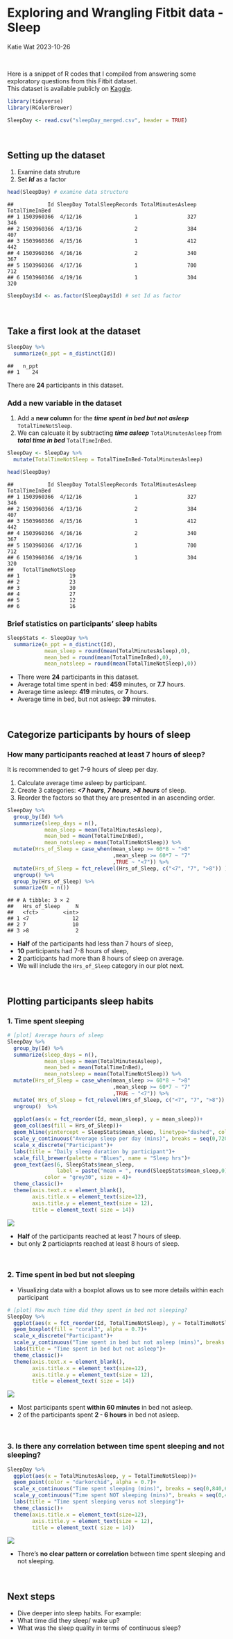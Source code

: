 Exploring and Wrangling Fitbit data - Sleep
================
Katie Wat
2023-10-26

   

Here is a snippet of R codes that I compiled from answering some
exploratory questions from this Fitbit dataset.  
This dataset is available publicly on
[Kaggle](https://www.kaggle.com/datasets/arashnic/fitbit/data).

``` r
library(tidyverse)
library(RColorBrewer)

SleepDay <- read.csv("sleepDay_merged.csv", header = TRUE)
```

   

## Setting up the dataset

1.  Examine data struture
2.  Set ***Id*** as a factor

``` r
head(SleepDay) # examine data structure
```

    ##           Id SleepDay TotalSleepRecords TotalMinutesAsleep TotalTimeInBed
    ## 1 1503960366  4/12/16                 1                327            346
    ## 2 1503960366  4/13/16                 2                384            407
    ## 3 1503960366  4/15/16                 1                412            442
    ## 4 1503960366  4/16/16                 2                340            367
    ## 5 1503960366  4/17/16                 1                700            712
    ## 6 1503960366  4/19/16                 1                304            320

``` r
SleepDay$Id <- as.factor(SleepDay$Id) # set Id as factor
```

   

## Take a first look at the dataset

``` r
SleepDay %>% 
  summarize(n_ppt = n_distinct(Id))
```

    ##   n_ppt
    ## 1    24

There are **24** participants in this dataset.

### Add a new variable in the dataset

1.  Add a **new column** for the ***time spent in bed but not asleep***
    `TotalTimeNotSleep`.
2.  We can calcuate it by subtracting ***time asleep***
    `TotalMinutesAsleep` from ***total time in bed*** `TotalTimeInBed`.

``` r
SleepDay <- SleepDay %>% 
  mutate(TotalTimeNotSleep = TotalTimeInBed-TotalMinutesAsleep)

head(SleepDay)
```

    ##           Id SleepDay TotalSleepRecords TotalMinutesAsleep TotalTimeInBed
    ## 1 1503960366  4/12/16                 1                327            346
    ## 2 1503960366  4/13/16                 2                384            407
    ## 3 1503960366  4/15/16                 1                412            442
    ## 4 1503960366  4/16/16                 2                340            367
    ## 5 1503960366  4/17/16                 1                700            712
    ## 6 1503960366  4/19/16                 1                304            320
    ##   TotalTimeNotSleep
    ## 1                19
    ## 2                23
    ## 3                30
    ## 4                27
    ## 5                12
    ## 6                16

### Brief statistics on participants’ sleep habits

``` r
SleepStats <- SleepDay %>%
  summarize(n_ppt = n_distinct(Id),
            mean_sleep = round(mean(TotalMinutesAsleep),0), 
            mean_bed = round(mean(TotalTimeInBed),0), 
            mean_notsleep = round(mean(TotalTimeNotSleep),0))
```

- There were **24** participants in this dataset.
- Average total time spent in bed: **459** minutes, or **7.7** hours.
- Average time asleep: **419** minutes, or **7** hours.
- Average time in bed, but not asleep: **39** minutes.

     

## Categorize participants by hours of sleep

### How many participants reached at least 7 hours of sleep?

It is recommended to get 7-9 hours of sleep per day.

1.  Calculate average time asleep by participant.
2.  Create 3 categories: ***\<7 hours***, ***7 hours***, ***\>8 hours***
    of sleep.
3.  Reorder the factors so that they are presented in an ascending
    order.

``` r
SleepDay %>%
  group_by(Id) %>%
  summarize(sleep_days = n(),
            mean_sleep = mean(TotalMinutesAsleep), 
            mean_bed = mean(TotalTimeInBed), 
            mean_notsleep = mean(TotalTimeNotSleep)) %>%
  mutate(Hrs_of_Sleep = case_when(mean_sleep >= 60*8 ~ ">8"
                                  ,mean_sleep >= 60*7 ~ "7"
                                  ,TRUE ~ "<7")) %>%
  mutate(Hrs_of_Sleep = fct_relevel(Hrs_of_Sleep, c("<7", "7", ">8")) )%>%
  ungroup() %>%
  group_by(Hrs_of_Sleep) %>%
  summarize(N = n())
```

    ## # A tibble: 3 × 2
    ##   Hrs_of_Sleep     N
    ##   <fct>        <int>
    ## 1 <7              12
    ## 2 7               10
    ## 3 >8               2

- **Half** of the participants had less than 7 hours of sleep,
- **10** participants had 7-8 hours of sleep,
- **2** participants had more than 8 hours of sleep on average.
- We will include the `Hrs_of_Sleep` category in our plot next.

     

## Plotting participants sleep habits

### 1. Time spent sleeping

``` r
# [plot] Average hours of sleep
SleepDay %>%
  group_by(Id) %>%
  summarize(sleep_days = n(),
            mean_sleep = mean(TotalMinutesAsleep), 
            mean_bed = mean(TotalTimeInBed), 
            mean_notsleep = mean(TotalTimeNotSleep)) %>%
  mutate(Hrs_of_Sleep = case_when(mean_sleep >= 60*8 ~ ">8"
                                  ,mean_sleep >= 60*7 ~ "7"
                                  ,TRUE ~ "<7")) %>%
  mutate( Hrs_of_Sleep = fct_relevel(Hrs_of_Sleep, c("<7", "7", ">8")) )%>%
  ungroup()  %>%
  
  ggplot(aes(x = fct_reorder(Id, mean_sleep), y = mean_sleep))+
  geom_col(aes(fill = Hrs_of_Sleep))+
  geom_hline(yintercept = SleepStats$mean_sleep, linetype="dashed", color = "grey30")+
  scale_y_continuous("Average sleep per day (mins)", breaks = seq(0,720,60), limits = c(0,720))+
  scale_x_discrete("Participant")+
  labs(title = "Daily sleep duration by participant")+
  scale_fill_brewer(palette = "Blues", name = "Sleep hrs")+
  geom_text(aes(6, SleepStats$mean_sleep, 
                label = paste("mean = ", round(SleepStats$mean_sleep,0)), vjust = -0.5), 
            color = "grey30", size = 4)+
  theme_classic()+
  theme(axis.text.x = element_blank(),
        axis.title.x = element_text(size=12),
        axis.title.y = element_text(size = 12),
        title = element_text( size = 14))
```

![](Sleep_files/figure-gfm/%5Bplot%5D%20Average%20hours%20of%20sleep-1.png)<!-- -->

- **Half** of the participants reached at least 7 hours of sleep.
- but only **2** particiapnts reached at least 8 hours of sleep.

 

### 2. Time spent in bed but not sleeping

- Visualizing data with a boxplot allows us to see more details within
  each participant

``` r
# [plot] How much time did they spent in bed not sleeping? 
SleepDay %>%
  ggplot(aes(x = fct_reorder(Id, TotalTimeNotSleep), y = TotalTimeNotSleep))+
  geom_boxplot(fill = "coral3", alpha = 0.7)+
  scale_x_discrete("Participant")+
  scale_y_continuous("Time spent in bed but not asleep (mins)", breaks = seq(0,420,60), limits = c(0,420))+
  labs(title = "Time spent in bed but not asleep")+
  theme_classic()+
  theme(axis.text.x = element_blank(),
        axis.title.x = element_text(size=12),
        axis.title.y = element_text(size = 12),
        title = element_text( size = 14))
```

![](Sleep_files/figure-gfm/%5Bplot%5D%20not%20sleeping-1.png)<!-- -->

- Most participants spent **within 60 minutes** in bed not asleep.
- 2 of the participants spent **2 - 6 hours** in bed not asleep.

 

### 3. Is there any correlation between time spent sleeping and not sleeping?

``` r
SleepDay %>%
  ggplot(aes(x = TotalMinutesAsleep, y = TotalTimeNotSleep))+
  geom_point(color = "darkorchid", alpha = 0.7)+
  scale_x_continuous("Time spent sleeping (mins)", breaks = seq(0,840,60), limits = c(0,840))+
  scale_y_continuous("Time spent NOT sleeping (mins)", breaks = seq(0,420,60), limits = c(0,420))+
  labs(title = "Time spent sleeping verus not sleeping")+
  theme_classic()+
  theme(axis.title.x = element_text(size=12),
        axis.title.y = element_text(size = 12),
        title = element_text( size = 14))
```

![](Sleep_files/figure-gfm/%5Bplot%5D%20sleep%20vs%20not%20sleep-1.png)<!-- -->

- There’s **no clear pattern or correlation** between time spent
  sleeping and not sleeping.

     

## Next steps

- Dive deeper into sleep habits. For example:
- What time did they sleep/ wake up?
- What was the sleep quality in terms of continuous sleep?

     

